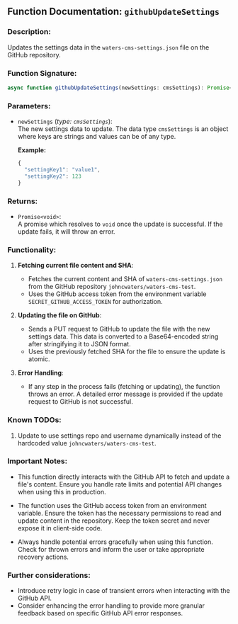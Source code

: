 ## Function Documentation: `githubUpdateSettings`

### Description:

Updates the settings data in the `waters-cms-settings.json` file on the GitHub repository.

### Function Signature:

```typescript
async function githubUpdateSettings(newSettings: cmsSettings): Promise<void>;
```

### Parameters:

- `newSettings` (_type: `cmsSettings`_):  
  The new settings data to update. The data type `cmsSettings` is an object where keys are strings and values can be of any type.

  **Example:**

  ```typescript
  {
    "settingKey1": "value1",
    "settingKey2": 123
  }
  ```

### Returns:

- `Promise<void>`:  
  A promise which resolves to `void` once the update is successful. If the update fails, it will throw an error.

### Functionality:

1. **Fetching current file content and SHA**:

   - Fetches the current content and SHA of `waters-cms-settings.json` from the GitHub repository `johncwaters/waters-cms-test`.
   - Uses the GitHub access token from the environment variable `SECRET_GITHUB_ACCESS_TOKEN` for authorization.

2. **Updating the file on GitHub**:

   - Sends a PUT request to GitHub to update the file with the new settings data. This data is converted to a Base64-encoded string after stringifying it to JSON format.
   - Uses the previously fetched SHA for the file to ensure the update is atomic.

3. **Error Handling**:
   - If any step in the process fails (fetching or updating), the function throws an error. A detailed error message is provided if the update request to GitHub is not successful.

### Known TODOs:

1. Update to use settings repo and username dynamically instead of the hardcoded value `johncwaters/waters-cms-test`.

### Important Notes:

- This function directly interacts with the GitHub API to fetch and update a file's content. Ensure you handle rate limits and potential API changes when using this in production.
- The function uses the GitHub access token from an environment variable. Ensure the token has the necessary permissions to read and update content in the repository. Keep the token secret and never expose it in client-side code.

- Always handle potential errors gracefully when using this function. Check for thrown errors and inform the user or take appropriate recovery actions.

### Further considerations:

- Introduce retry logic in case of transient errors when interacting with the GitHub API.
- Consider enhancing the error handling to provide more granular feedback based on specific GitHub API error responses.
